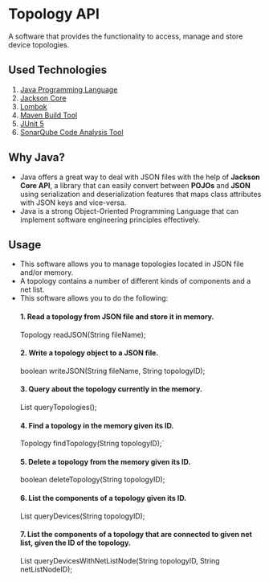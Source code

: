 

# Topology API
A software that provides the functionality to access, manage and store device topologies.

## Used Technologies
1. [Java Programming Language](https://www.java.com/en/ "Java Programming Language")
2. [Jackson Core](https://javadoc.io/doc/com.fasterxml.jackson.core/jackson-core/latest/index.html "Jackson Core")
3. [Lombok](https://projectlombok.org/ "Lombok")
4. [Maven Build Tool](https://maven.apache.org/ "Maven Build Tool")
5. [JUnit 5](https://junit.org/junit5/ "JUnit 5")
6. [SonarQube Code Analysis Tool](https://www.sonarqube.org/ "SonarQube Code Analysis Tool")

## Why Java?


- Java offers a great way to deal with JSON files with the help of **Jackson Core API**, a library that can easily convert between **POJOs** and **JSON** using serialization and deserialization features that maps class attributes with JSON keys and vice-versa.
- Java is a strong Object-Oriented Programming Language that can implement software engineering principles effectively.


## Usage

- This software allows you to manage topologies located in JSON file and/or memory.
- A topology contains a number of different kinds of components and a net list.
- This software allows you to do the following:
  #### 1. Read a topology from JSON file and store it in memory.
  	 Topology readJSON(String fileName);
  #### 2. Write a topology object to a JSON file.
  	boolean writeJSON(String fileName, String topologyID);
  #### 3. Query about the topology currently in the memory.
  	List<Topology> queryTopologies();
  #### 4. Find a topology in the memory given its ID.
  	Topology findTopology(String topologyID);`
  #### 5. Delete a topology from the memory given its ID.
  	boolean deleteTopology(String topologyID);
  #### 6. List the components of a topology given its ID.
  	List<Component> queryDevices(String topologyID);
  #### 7. List the components of a topology that are connected to given net list, given the ID of the topology.
  	List<Component> queryDevicesWithNetListNode(String topologyID, String netListNodeID);
